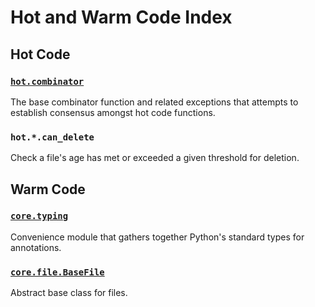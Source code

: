 # Hot and Warm Code Index

## Hot Code

### [`hot.combinator`](/hot/combinator.py)

The base combinator function and related exceptions that attempts to
establish consensus amongst hot code functions.

### `hot.*.can_delete`

Check a file's age has met or exceeded a given threshold for deletion.

## Warm Code

### [`core.typing`](/core/typing.py)

Convenience module that gathers together Python's standard types for
annotations.

### [`core.file.BaseFile`](/core/file.py)

Abstract base class for files.
